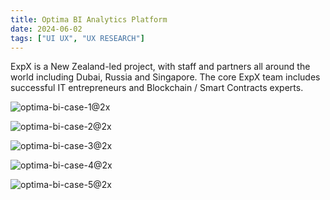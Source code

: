 ```yaml
---
title: Optima BI Analytics Platform
date: 2024-06-02
tags: ["UI UX", "UX RESEARCH"]
---
```


ExpX is a New Zealand-led project, with staff and partners all around the world including Dubai, Russia and Singapore.
The core ExpX team includes successful IT entrepreneurs and Blockchain / Smart Contracts experts.

![optima-bi-case-1@2x](.optima-bi-case-1@2x.webp)

![optima-bi-case-2@2x](.optima-bi-case-2@2x.webp)

![optima-bi-case-3@2x](.optima-bi-case-3@2x.webp)

![optima-bi-case-4@2x](.optima-bi-case-4@2x.webp)

![optima-bi-case-5@2x](.optima-bi-case-5@2x.webp)

